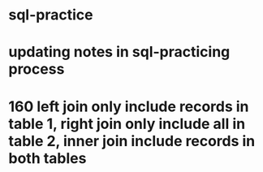 # sql-practice
# updating notes in sql-practicing process
# 160 left join only include records in table 1, right join only include all in table 2, inner join include records in both tables
